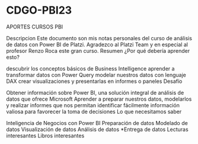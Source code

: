 # CDGO-PBI23
APORTES CURSOS PBI

Descripcion
Este documento son mis notas personales del curso de análisis de datos con Power BI de Platzi. Agradezco al Platzi Team y en especial al profesor Renzo Roca este gran curso.
Resumen
¿Por qué debería aprender esto?

descubrir los conceptos básicos de Business Intelligence
aprender a transformar datos con Power Query
modelar nuestros datos con lenguaje DAX
crear visualizaciones y presentarlas en informes o paneles
Desafío

Obtener información sobre Power BI, una solución integral de análisis de datos que ofrece Microsoft
Aprender a preparar nuestros datos, modelarlos y realizar informes que nos permitan identificar fácilmente información valiosa para favorecer la toma de decisiones
Lo que necesitamos saber

Inteligencia de Negocios con Power BI
Preparación de datos
Modelado de datos
Visualización de datos
Análisis de datos *Entrega de datos
Lecturas interesantes
Libros interesantes
